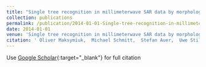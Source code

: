 ```yaml
---
title: "Single tree recognition in millimeterwave SAR data by morphological attribute filters"
collection: publications
permalink: /publication/2014-01-01-Single-tree-recognition-in-millimeterwave-SAR-data-by-morphological-attribute-filters
date: 2014-01-01
venue: 'Single tree recognition in millimeterwave SAR data by morphological attribute filters'
citation: ' Oliver Maksymiuk,  Michael Schmitt,  Stefan Auer,  Uwe Stilla, &quot;Single tree recognition in millimeterwave SAR data by morphological attribute filters.&quot; Single tree recognition in millimeterwave SAR data by morphological attribute filters, 2014.'
---
```

Use [Google Scholar](https://scholar.google.com/scholar?q=Single+tree+recognition+in+millimeterwave+SAR+data+by+morphological+attribute+filters){:target="_blank"} for full citation